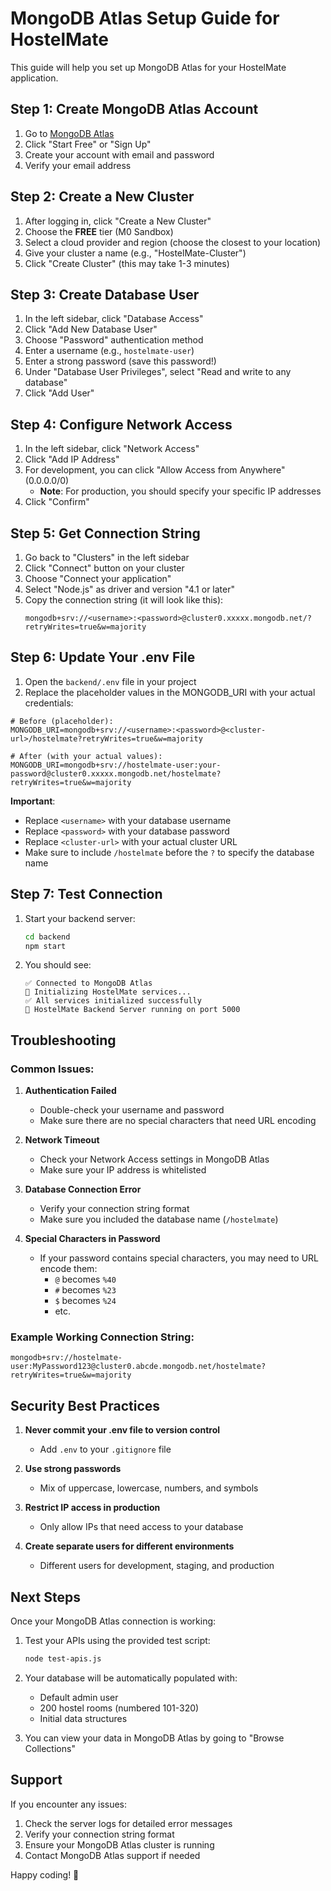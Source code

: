 # MongoDB Atlas Setup Guide for HostelMate

This guide will help you set up MongoDB Atlas for your HostelMate application.

## Step 1: Create MongoDB Atlas Account

1. Go to [MongoDB Atlas](https://www.mongodb.com/cloud/atlas)
2. Click "Start Free" or "Sign Up"
3. Create your account with email and password
4. Verify your email address

## Step 2: Create a New Cluster

1. After logging in, click "Create a New Cluster"
2. Choose the **FREE** tier (M0 Sandbox)
3. Select a cloud provider and region (choose the closest to your location)
4. Give your cluster a name (e.g., "HostelMate-Cluster")
5. Click "Create Cluster" (this may take 1-3 minutes)

## Step 3: Create Database User

1. In the left sidebar, click "Database Access"
2. Click "Add New Database User"
3. Choose "Password" authentication method
4. Enter a username (e.g., `hostelmate-user`)
5. Enter a strong password (save this password!)
6. Under "Database User Privileges", select "Read and write to any database"
7. Click "Add User"

## Step 4: Configure Network Access

1. In the left sidebar, click "Network Access"
2. Click "Add IP Address"
3. For development, you can click "Allow Access from Anywhere" (0.0.0.0/0)
   - **Note**: For production, you should specify your specific IP addresses
4. Click "Confirm"

## Step 5: Get Connection String

1. Go back to "Clusters" in the left sidebar
2. Click "Connect" button on your cluster
3. Choose "Connect your application"
4. Select "Node.js" as driver and version "4.1 or later"
5. Copy the connection string (it will look like this):
   ```
   mongodb+srv://<username>:<password>@cluster0.xxxxx.mongodb.net/?retryWrites=true&w=majority
   ```

## Step 6: Update Your .env File

1. Open the `backend/.env` file in your project
2. Replace the placeholder values in the MONGODB_URI with your actual credentials:

```env
# Before (placeholder):
MONGODB_URI=mongodb+srv://<username>:<password>@<cluster-url>/hostelmate?retryWrites=true&w=majority

# After (with your actual values):
MONGODB_URI=mongodb+srv://hostelmate-user:your-password@cluster0.xxxxx.mongodb.net/hostelmate?retryWrites=true&w=majority
```

**Important**: 
- Replace `<username>` with your database username
- Replace `<password>` with your database password
- Replace `<cluster-url>` with your actual cluster URL
- Make sure to include `/hostelmate` before the `?` to specify the database name

## Step 7: Test Connection

1. Start your backend server:
   ```bash
   cd backend
   npm start
   ```

2. You should see:
   ```
   ✅ Connected to MongoDB Atlas
   🚀 Initializing HostelMate services...
   ✅ All services initialized successfully
   🚀 HostelMate Backend Server running on port 5000
   ```

## Troubleshooting

### Common Issues:

1. **Authentication Failed**
   - Double-check your username and password
   - Make sure there are no special characters that need URL encoding

2. **Network Timeout**
   - Check your Network Access settings in MongoDB Atlas
   - Make sure your IP address is whitelisted

3. **Database Connection Error**
   - Verify your connection string format
   - Make sure you included the database name (`/hostelmate`)

4. **Special Characters in Password**
   - If your password contains special characters, you may need to URL encode them:
     - `@` becomes `%40`
     - `#` becomes `%23`
     - `$` becomes `%24`
     - etc.

### Example Working Connection String:
```
mongodb+srv://hostelmate-user:MyPassword123@cluster0.abcde.mongodb.net/hostelmate?retryWrites=true&w=majority
```

## Security Best Practices

1. **Never commit your .env file to version control**
   - Add `.env` to your `.gitignore` file

2. **Use strong passwords**
   - Mix of uppercase, lowercase, numbers, and symbols

3. **Restrict IP access in production**
   - Only allow IPs that need access to your database

4. **Create separate users for different environments**
   - Different users for development, staging, and production

## Next Steps

Once your MongoDB Atlas connection is working:

1. Test your APIs using the provided test script:
   ```bash
   node test-apis.js
   ```

2. Your database will be automatically populated with:
   - Default admin user
   - 200 hostel rooms (numbered 101-320)
   - Initial data structures

3. You can view your data in MongoDB Atlas by going to "Browse Collections"

## Support

If you encounter any issues:
1. Check the server logs for detailed error messages
2. Verify your connection string format
3. Ensure your MongoDB Atlas cluster is running
4. Contact MongoDB Atlas support if needed

Happy coding! 🚀
